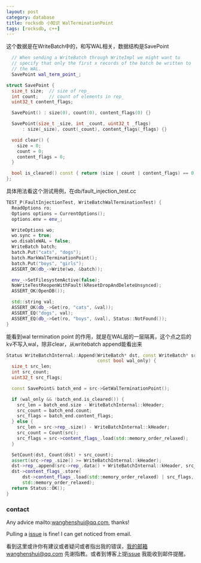 ```yaml
---
layout: post
category: database
title: rocksdb 小知识 WalTerminationPoint
tags: [rocksdb, c++]
---
```

  

这个数据是在WriteBatch中的，和写WAL相关，数据结构是SavePoint

```c++
  // When sending a WriteBatch through WriteImpl we might want to
  // specify that only the first x records of the batch be written to
  // the WAL.
  SavePoint wal_term_point_;
```



```c++
struct SavePoint {
  size_t size;  // size of rep_
  int count;    // count of elements in rep_
  uint32_t content_flags;

  SavePoint() : size(0), count(0), content_flags(0) {}

  SavePoint(size_t _size, int _count, uint32_t _flags)
      : size(_size), count(_count), content_flags(_flags) {}

  void clear() {
    size = 0;
    count = 0;
    content_flags = 0;
  }

  bool is_cleared() const { return (size | count | content_flags) == 0; }
};
```



具体用法看这个测试用例，在db/fault_injection_test.cc

```c++
TEST_P(FaultInjectionTest, WriteBatchWalTerminationTest) {
  ReadOptions ro;
  Options options = CurrentOptions();
  options.env = env_;

  WriteOptions wo;
  wo.sync = true;
  wo.disableWAL = false;
  WriteBatch batch;
  batch.Put("cats", "dogs");
  batch.MarkWalTerminationPoint();
  batch.Put("boys", "girls");
  ASSERT_OK(db_->Write(wo, &batch));

  env_->SetFilesystemActive(false);
  NoWriteTestReopenWithFault(kResetDropAndDeleteUnsynced);
  ASSERT_OK(OpenDB());

  std::string val;
  ASSERT_OK(db_->Get(ro, "cats", &val));
  ASSERT_EQ("dogs", val);
  ASSERT_EQ(db_->Get(ro, "boys", &val), Status::NotFound());
}
```

能看到wal termination point 的作用，就是在WAL层的一层隔离，这个点之后的kv不写入wal，除非clear，从writebatch append能看出来

```c++
Status WriteBatchInternal::Append(WriteBatch* dst, const WriteBatch* src,
                                  const bool wal_only) {
  size_t src_len;
  int src_count;
  uint32_t src_flags;

  const SavePoint& batch_end = src->GetWalTerminationPoint();

  if (wal_only && !batch_end.is_cleared()) {
    src_len = batch_end.size - WriteBatchInternal::kHeader;
    src_count = batch_end.count;
    src_flags = batch_end.content_flags;
  } else {
    src_len = src->rep_.size() - WriteBatchInternal::kHeader;
    src_count = Count(src);
    src_flags = src->content_flags_.load(std::memory_order_relaxed);
  }

  SetCount(dst, Count(dst) + src_count);
  assert(src->rep_.size() >= WriteBatchInternal::kHeader);
  dst->rep_.append(src->rep_.data() + WriteBatchInternal::kHeader, src_len);
  dst->content_flags_.store(
      dst->content_flags_.load(std::memory_order_relaxed) | src_flags,
      std::memory_order_relaxed);
  return Status::OK();
}
```



### contact

Any advice mailto:wanghenshui@qq.com, thanks! 

Pulling a [issue](https://github.com/wanghenshui/wanghenshui.github.io/issues/new) is fine! I can get noticed from email.

看到这里或许你有建议或者疑问或者指出我的错误，我的邮箱wanghenshui@qq.com 先谢指教。或者到博客上提[issue](https://github.com/wanghenshui/wanghenshui.github.io/issues/new) 我能收到邮件提醒。

